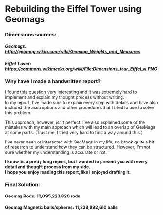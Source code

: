 # Rebuilding the Eiffel Tower using Geomags

### Dimensions sources:
##### Geomags: http://geomag.wikia.com/wiki/Geomag_Weights_and_Measures  
##### Eiffel Tower: https://commons.wikimedia.org/wiki/File:Dimensions_tour_Eiffel_vi.PNG

### Why have I made a handwritten report?  
I found this question very interesting and it was extremely hard to implement and explain my thought process without writing.  
In my report, I've made sure to explain every step with details and have also included the assumptions and other procedures that I tried to use to solve this problem.  

This approach, however, isn't perfect. I've also explained some of the mistakes with my main approach which will lead to an overlap of GeoMags at some parts. (Trust me, I tried very hard to find a way around this.)    

I've never seen or interacted with GeoMags in my life, so it took quite a bit of research to understand how they can be structured. However, I'm not sure whether my understanding is accurate or not.  

**I know its a pretty long report, but I wanted to present you with every detail and thought process from my side.  
I hope you enjoy reading this report, like I enjoyed drafting it.** 

### Final Solution:
#### Geomag Rods: 10,095,223,820 rods
#### Geomag Magnetic balls/spheres: 11,238,892,610 balls
